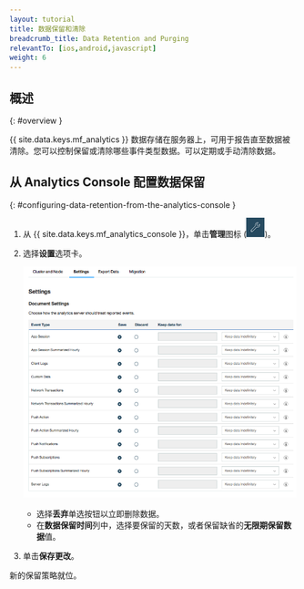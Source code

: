 ```yaml
---
layout: tutorial
title: 数据保留和清除
breadcrumb_title: Data Retention and Purging
relevantTo: [ios,android,javascript]
weight: 6
---
```

<!-- NLS_CHARSET=UTF-8 -->
## 概述
{: #overview }

{{ site.data.keys.mf_analytics }} 数据存储在服务器上，可用于报告直至数据被清除。您可以控制保留或清除哪些事件类型数据。可以定期或手动清除数据。

## 从 Analytics Console 配置数据保留
{: #configuring-data-retention-from-the-analytics-console }

1. 从 {{ site.data.keys.mf_analytics_console }}，单击**管理**图标 (<img  alt="扳手图标" style="margin:0;display:inline" src="wrench.png"/>)。
2. 选择**设置**选项卡。

   ![数据保留配置](analytics_console_data_retention.png)

   * 选择**丢弃**单选按钮以立即删除数据。
   * 在**数据保留时间**列中，选择要保留的天数，或者保留缺省的**无限期保留数据**值。

3. 单击**保存更改**。

新的保留策略就位。
